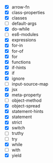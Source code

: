 - [x] arrow-fn
- [x] class-properties
- [x] classes
- [ ] default-args
- [x] do-while
- [ ] es6-modules
- [x] expressions
- [x] for-in
- [x] for-of
- [x] for
- [x] functions
- [x] if-hints
- [x] if
- [x] ignore
- [ ] input-source-map
- [x] jsx
- [x] meta-property
- [ ] object-method
- [x] object-spread
- [x] statement-hints
- [x] statement
- [x] strict
- [x] switch
- [ ] truthy
- [ ] try
- [x] while
- [ ] with
- [x] yield
